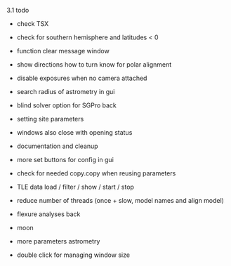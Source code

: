 
3.1 todo
- check TSX
- check for southern hemisphere and latitudes < 0
- function clear message window
- show directions how to turn know for polar alignment

- disable exposures when no camera attached
- search radius of astrometry in gui
- blind solver option for SGPro back
- setting site parameters
- windows also close with opening status
- documentation and cleanup
- more set buttons for config in gui
- check for needed copy.copy when reusing parameters
- TLE data load / filter / show / start / stop
- reduce number of threads (once + slow, model names and align model)
- flexure analyses back
- moon
- more parameters astrometry
- double click for managing window size